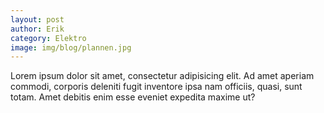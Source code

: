 ```yaml
---
layout: post
author: Erik
category: Elektro
image: img/blog/plannen.jpg
---
```

Lorem ipsum dolor sit amet, consectetur adipisicing elit. Ad amet aperiam commodi, corporis deleniti fugit inventore ipsa nam officiis, quasi, sunt totam. Amet debitis enim esse eveniet expedita maxime ut?